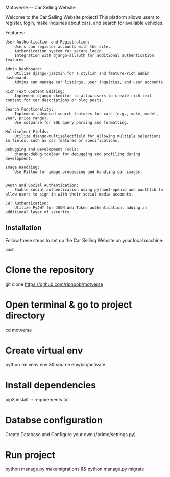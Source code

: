 Motoverse -- Car Selling Website

Welcome to the Car Selling Website project! This platform allows users to register, login, make inquiries about cars, and search for available vehicles.

Features:

    User Authentication and Registration:
        Users can register accounts with the site.
        Authentication system for secure login.
        Integration with django-allauth for additional authentication features.

    Admin Dashboard:
        Utilize django-jazzmin for a stylish and feature-rich admin dashboard.
        Admins can manage car listings, user inquiries, and user accounts.

    Rich Text Content Editing:
        Implement django-ckeditor to allow users to create rich text content for car descriptions or blog posts.

    Search Functionality:
        Implement advanced search features for cars (e.g., make, model, year, price range).
        Use sqlparse for SQL query parsing and formatting.

    Multiselect Fields:
        Utilize django-multiselectfield for allowing multiple selections in fields, such as car features or specifications.

    Debugging and Development Tools:
        django-debug-toolbar for debugging and profiling during development.

    Image Handling:
        Use Pillow for image processing and handling car images.


    OAuth and Social Authentication:
        Enable social authentication using python3-openid and oauthlib to allow users to sign in with their social media accounts.

    JWT Authentication:
        Utilize PyJWT for JSON Web Token authentication, adding an additional layer of security.


## Installation

Follow these steps to set up the Car Selling Website on your local machine:

```bash```
# Clone the repository
git clone https://github.com/ripnoob/motverse

# Open terminal & go to project directory
cd motverse

# Create virtual env
python -m venv env
&& source env/bin/activate

# Install dependencies
pip3 install -r requirements.txt

# Databse configuration
Create Database and Configure your own (/prime/settings.py)

# Run project
python manage.py makemigrations &&
python manage.py migrate

 
